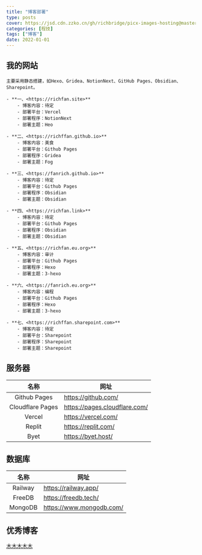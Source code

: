 ```yaml
---
title: "博客部署"
type: posts
cover: https://jsd.cdn.zzko.cn/gh/richbridge/picx-images-hosting@master/thumbnail/audit.avif
categories: [程技]
tags: ["博客"]
date: 2022-01-01
---
```

## 我的网站

```ad-tip
主要采用静态搭建，如Hexo、Gridea、NotionNext、GitHub Pages、Obsidian、Sharepoint。
```

```ad-kanban
- **一、<https://richfan.site>**
	- 博客内容：待定
	- 部署平台：Vercel
	- 部署程序：NotionNext
	- 部署主题：Heo

- **二、<https://richffan.github.io>**
	- 博客内容：美食
	- 部署平台：Github Pages
	- 部署程序：Gridea
	- 部署主题：Fog

- **三、<https://fanrich.github.io>**
	- 博客内容：待定
	- 部署平台：Github Pages
	- 部署程序：Obsidian
	- 部署主题：Obsidian
```

```ad-kanban
- **四、<https://richfan.link>**
	- 博客内容：待定
	- 部署平台：Github Pages
	- 部署程序：Obsidian
	- 部署主题：Obsidian

- **五、<https://richfan.eu.org>**
	- 博客内容：审计
	- 部署平台：Github Pages
	- 部署程序：Hexo
	- 部署主题：3-hexo

- **六、<https://fanrich.eu.org>**
	- 博客内容：编程
	- 部署平台：Github Pages
	- 部署程序：Hexo
	- 部署主题：3-hexo
```

```ad-kanban
- **七、<https://richffan.sharepoint.com>**
	- 博客内容：待定
	- 部署平台：Sharepoint
	- 部署程序：Sharepoint
	- 部署主题：Sharepoint

```


## 服务器

|名称|网址|
|:---:|---|
|Github Pages|<https://github.com/>|
|Cloudflare Pages|<https://pages.cloudflare.com/>|
|Vercel|<https://vercel.com/>|
|Replit|<https://replit.com/>|
|Byet|<https://byet.host/>|


## 数据库

|名称|网址|
|:---:|---|
|Railway|<https://railway.app/>|
|FreeDB|<https://freedb.tech/>|
|MongoDB|<https://www.mongodb.com/>|


## 优秀博客

<p class="stickies"><a href="https://immmmm.com/">木木木木木</a></p>

